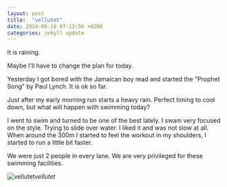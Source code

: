 ```yaml
---
layout: post
title:  "vellutet"
date: 2024-08-18 07:12:56 +0200
categories: jekyll update
---
```


It is raining.   

Maybe I'll have to change the plan for today.   

Yesterday I got bored with the Jamaican boy read and started the "Prophet Song" by Paul Lynch. It is ok so far.   

Just after my early morning run starts a heavy rain. Perfect timing to cool down, but what will happen with swimming today?   

I went to swim and turned to be one of the best lately. I swam very focused on the style. Trying to slide over water. I liked it and was not slow at all. When around the 300m I started to feel the workout in my shoulders, I started to run a little bit faster.  

We were just 2 people in every lane. We are very privileged for these swimming facilities.   




![vellutet](https://lh3.googleusercontent.com/pw/AP1GczM57HSURaerVhKG_RWQa8aA-BUyU2i28hAbjpbYf9cLb4wQ7bgpyYglxHjUldOq7r64STwq8M8CArdRWIL8jL9svabo0xkp2PtmhHSXojENLRg-xbw=w0)*vellutet*&nbsp;



[jekyll-docs]: https://jekyllrb.com/docs/home
[jekyll-gh]:   https://github.com/jekyll/jekyll
[jekyll-talk]: https://talk.jekyllrb.com/
